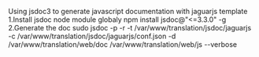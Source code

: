 Using jsdoc3 to generate javascript documentation with jaguarjs template
1.Install jsdoc node module globaly
    npm install jsdoc@"<=3.3.0" -g
2.Generate the doc
    sudo jsdoc -p -r -t /var/www/translation/jsdoc/jaguarjs -c /var/www/translation/jsdoc/jaguarjs/conf.json -d /var/www/translation/web/doc /var/www/translation/web/js --verbose